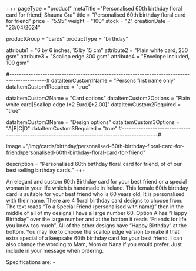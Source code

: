 +++
pageType = "product"
metaTitle ="Personalised 60th birthday floral card for friend| Shauna Gra"
title = "Personalised 60th birthday floral card for friend"
price = "5.95"
weight = "100"
stock = "2"
creationDate = "23/04/2024"

productGroup = "cards"
productType = "birthday"

attribute1 = "6 by 6 inches, 15 by 15 cm" 
attribute2 = "Plain white card, 250 gsm"
attribute3 = "Scallop edge 300 gsm"
attribute4 = "Envelope included, 100 gsm"

#---------------------------------------------------------------------------------------------#
dataItemCustom1Name = "Persons first name only"
dataItemCustom1Required = "true"

dataItemCustom2Name = "Card options"
dataItemCustom2Options = "Plain white card|Scallop edge (+2 Euro)[+2.00]"
dataItemCustom2Required = "true"

dataItemCustom3Name = "Design options"
dataItemCustom3Options = "A|B|C|D"
dataItemCustom3Required = "true"
#---------------------------------------------------------------------------------------------#

image ="/img/cards/birthday/personalised-60th-birthday-floral-card-for-friend/personalised-60th-birthday-floral-card-for-friend"

description = "Personalised 60th birthday floral card for friend, of of our best selling birthday cards."
+++

An elegant and custom 60th Birthday card for your best friend or a special woman in your life which is handmade in Ireland. This female 60th birthday card is suitable for your best friend who is 60 years old. It is personalised with their name. There are 4 floral birthday card designs to choose from. The text reads “To a Special Friend (personalised with name)” then in the middle of all of my designs I have a large number 60. Option A has “Happy Birthday” over the large number and at the bottom it reads “Friends for life you know too much”. All of the other designs have “Happy Birthday” at the bottom.
You may like to choose the scallop edge version to make it that extra special of a keepsake 60th birthday card for your best friend.
I can also change the wording to Mam, Mom or Nana if you would prefer. Just include in your message when ordering.

Specifications are: -

